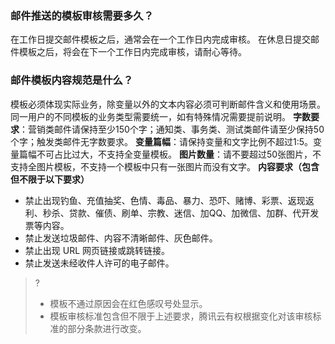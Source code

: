 [](id:que1) 
### 邮件推送的模板审核需要多久？
在工作日提交邮件模板之后，通常会在一个工作日内完成审核。
在休息日提交邮件模板之后，将会在下一个工作日内完成审核，请耐心等待。


[](id:que2) 
### 邮件模板内容规范是什么？
模板必须体现实际业务，除变量以外的文本内容必须可判断邮件含义和使用场景。同一用户的不同模板的业务类型需要统一，如有特殊情况需要提前说明。
**字数要求**：营销类邮件请保持至少150个字；通知类、事务类、测试类邮件请至少保持50个字；触发类邮件无字数要求。
**变量篇幅**：请保持变量和文字比例不超过1:5。变量篇幅不可占比过大，不支持全变量模板。
**图片数量**：请不要超过50张图片，不支持全图片模板，不支持一个模板中只有一张图片而没有文字。
**内容要求（包含但不限于以下要求）**
- 禁止出现钓鱼、充值抽奖、色情、毒品、暴力、恐吓、赌博、彩票、返现返利、秒杀、贷款、催债、刷单、宗教、迷信、加QQ、加微信、加群、代开发票等内容。
- 禁止发送垃圾邮件、内容不清晰邮件、灰色邮件。
- 禁止出现 URL 网页链接或跳转链接。
- 禁止发送未经收件人许可的电子邮件。

>?
>- 模板不通过原因会在红色感叹号处显示。
>- 模板审核标准包含但不限于上述要求，腾讯云有权根据变化对该审核标准的部分条款进行改变。

